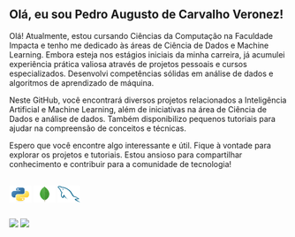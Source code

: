 ## Olá, eu sou Pedro Augusto de Carvalho Veronez!

Olá! Atualmente, estou cursando Ciências da Computação na Faculdade Impacta e tenho me dedicado às áreas de Ciência de Dados e Machine Learning. Embora esteja nos estágios iniciais da minha carreira, já acumulei experiência prática valiosa através de projetos pessoais e cursos especializados. Desenvolvi competências sólidas em análise de dados e algoritmos de aprendizado de máquina.

Neste GitHub, você encontrará diversos projetos relacionados a Inteligência Artificial e Machine Learning, além de iniciativas na área de Ciência de Dados e análise de dados. Também disponibilizo pequenos tutoriais para ajudar na compreensão de conceitos e técnicas.

Espero que você encontre algo interessante e útil. Fique à vontade para explorar os projetos e tutoriais. Estou ansioso para compartilhar conhecimento e contribuir para a comunidade de tecnologia!

<div style="display: inline_block"><br>
  <img align="center" alt="Pedro-Python" height="30" width="40" src="https://raw.githubusercontent.com/devicons/devicon/master/icons/python/python-original.svg">
  <img align="center" alt="Pedro-MongoDB" height="30" width="40" src="https://raw.githubusercontent.com/devicons/devicon/master/icons/mongodb/mongodb-original.svg">
  <img align="center" alt="Pedro-SQL" height="30" width="40" src="https://raw.githubusercontent.com/devicons/devicon/master/icons/mysql/mysql-original.svg">
</div>

##

<div> 
  <a href="https://www.linkedin.com/in/pedro-veronez/" target="blank"><img src="https://img.shields.io/badge/-LinkedIn-%230077B5?style=for-the-badge&logo=linkedin&logoColor=white" target="_blank"></a>
  <a href="mailto:pedroveronez90@gmail.com"><img src="https://img.shields.io/badge/-Gmail-%23333?style=for-the-badge&logo=gmail&logoColor=white" target="_blank"></a>
</div>
